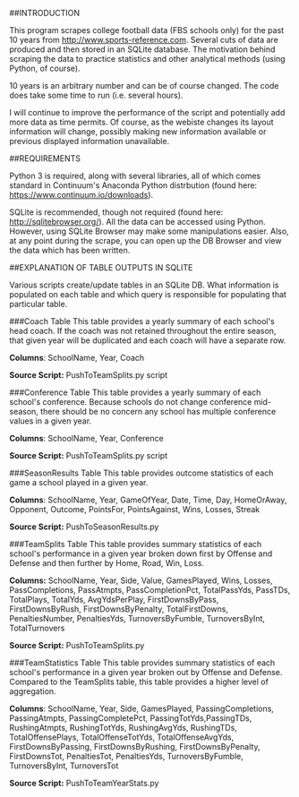 ##INTRODUCTION

This program scrapes college football data (FBS schools only) for the past 10 years from http://www.sports-reference.com. Several  cuts of data are produced and then stored in an SQLite database. The motivation behind scraping the data to practice statistics and other analytical methods (using Python, of course). 

10 years is an arbitrary number and can be of course changed. The code does take some time to run (i.e. several hours).

I will continue to improve the performance of the script and potentially add more data as time permits. Of course, as the webiste changes its layout information will change, possibly making new information available or previous displayed information unavailable. 


##REQUIREMENTS

Python 3 is required, along with several libraries, all of which comes standard in Continuum's Anaconda Python distrbution (found here: https://www.continuum.io/downloads).

SQLite is recommended, though not required (found here: http://sqlitebrowser.org/). All the data can be accessed using Python. However, using SQLite Browser may make some manipulations easier. Also, at any point during the scrape, you can open up the DB Browser and view the data which has been written.


##EXPLANATION OF TABLE OUTPUTS IN SQLITE

Various scripts create/update tables in an SQLite DB. What information is populated on each table and which query is responsible for populating that particular table.

###Coach Table
This table provides a yearly summary of each school's head coach. If the coach was not retained throughout the entire season, that given year will be duplicated and each coach will have a separate row.

**Columns**: SchoolName, Year, Coach

**Source Script:** PushToTeamSplits.py script

###Conference Table
This table provides a yearly summary of each school's conference. Because schools do not change conference mid-season, there should be no concern any school has multiple conference values in a given year. 

**Columns**: SchoolName, Year, Conference

**Source Script:** PushToTeamSplits.py script

###SeasonResults Table
This table provides outcome statistics of each game a school played in a given year.

**Columns**: SchoolName, Year, GameOfYear, Date, Time, Day, HomeOrAway, Opponent, Outcome, PointsFor, PointsAgainst, Wins, Losses, Streak

**Source Script:** PushToSeasonResults.py

###TeamSplits Table
This table provides summary statistics of each school's performance in a given year broken down first by Offense and Defense and then further by Home, Road, Win, Loss.

**Columns:** SchoolName, Year, Side, Value, GamesPlayed, Wins, Losses, PassCompletions, PassAtmpts, PassCompletionPct, TotalPassYds, PassTDs, TotalPlays, TotalYds, AvgYdsPerPlay, FirstDownsByPass, FirstDownsByRush, FirstDownsByPenalty, TotalFirstDowns, PenaltiesNumber, PenaltiesYds, TurnoversByFumble, TurnoversByInt, TotalTurnovers 

**Source Script:** PushToTeamSplits.py

###TeamStatistics Table
This table provides summary statistics of each school's performance in a given year broken out by Offense and Defense. Compared to the TeamSplits table, this table provides a higher level of aggregation.

**Columns**: SchoolName, Year, Side, GamesPlayed, PassingCompletions, PassingAtmpts, PassingCompletePct, PassingTotYds,PassingTDs, RushingAtmpts, RushingTotYds, RushingAvgYds, RushingTDs, TotalOffensePlays, TotalOffenseTotYds, TotalOffenseAvgYds, FirstDownsByPassing, FirstDownsByRushing, FirstDownsByPenalty, FirstDownsTot, PenaltiesTot, PenaltiesYds, TurnoversByFumble, TurnoversByInt, TurnoversTot

**Source Script:** PushToTeamYearStats.py


